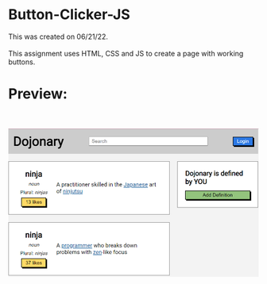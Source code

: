 # Button-Clicker-JS
This was created on 06/21/22.
<br><br>
This assignment uses HTML, CSS and JS to create a page with working buttons.
<br><h1>Preview:</h1>
<br><br>
<img src="https://github.com/Taylor-Klar/Button-Clicker-JS/blob/main/Button%20Clicker.png">
